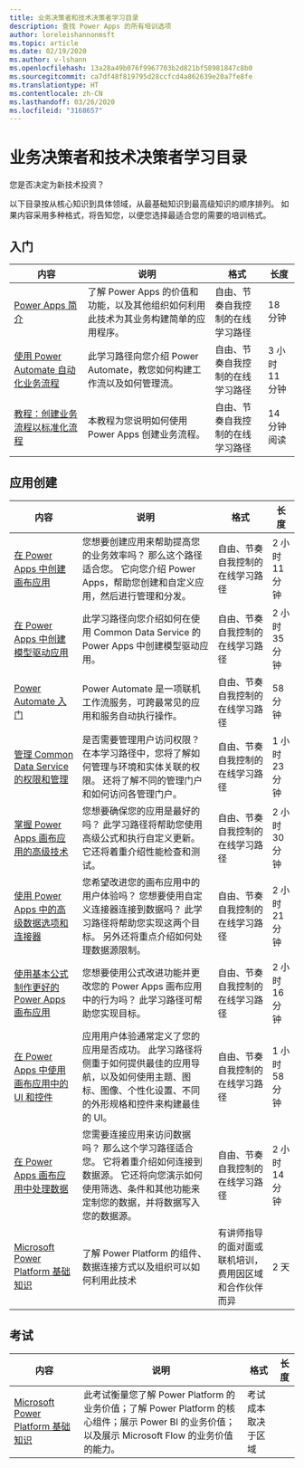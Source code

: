 ```yaml
---
title: 业务决策者和技术决策者学习目录
description: 查找 Power Apps 的所有培训选项
author: loreleishannonmsft
ms.topic: article
ms.date: 02/19/2020
ms.author: v-lshann
ms.openlocfilehash: 13a28a49b076f9967703b2d821bf58981847c8b0
ms.sourcegitcommit: ca7df48f819795d28ccfcd4a862639e20a7fe8fe
ms.translationtype: HT
ms.contentlocale: zh-CN
ms.lasthandoff: 03/26/2020
ms.locfileid: "3168657"
---
```

# <a name="business-and-technical-decision-makers-learning-catalog"></a>业务决策者和技术决策者学习目录

您是否决定为新技术投资？ 

以下目录按从核心知识到具体领域，从最基础知识到最高级知识的顺序排列。 如果内容采用多种格式，将告知您，以便您选择最适合您的需要的培训格式。 

## <a name="get-started"></a>入门<a name="get-started"></a>
| 内容   | 说明   | 格式    | 长度    |
|------------------------------------------------------------------------------------------------------------------------------------------------------------------------------------|--------------------------------------------------------------------------------------------------------------------------------------------------------------------------------------------------------------------------------------------------------------------------------------------------------------------------------------------------------------------------------------------------------------------------|--------------------------------------------------------------------------------|-----------|
| [Power Apps 简介](https://docs.microsoft.com/learn/modules/introduction-power-apps/)                                              | 了解 Power Apps 的价值和功能，以及其他组织如何利用此技术为其业务构建简单的应用程序。 | 自由、节奏自我控制的在线学习路径 | 18 分钟         |
| [使用 Power Automate 自动化业务流程](https://docs.microsoft.com/learn/paths/automate-process-power-automate/)                 | 此学习路径向您介绍 Power Automate，教您如何构建工作流以及如何管理流。                                            | 自由、节奏自我控制的在线学习路径 | 3 小时 11 分钟 |
| [教程：创建业务流程以标准化流程](https://docs.microsoft.com/power-automate/create-business-process-flow) | 本教程为您说明如何使用 Power Apps 创建业务流程。                                                                                   | 自由、节奏自我控制的在线学习路径 | 14 分钟阅读 |
## <a name="app-creation"></a>应用创建<a name="app-creation"></a>
| 内容   | 说明   | 格式    | 长度    |
|------------------------------------------------------------------------------------------------------------------------------------------------------------------------------------|--------------------------------------------------------------------------------------------------------------------------------------------------------------------------------------------------------------------------------------------------------------------------------------------------------------------------------------------------------------------------------------------------------------------------|--------------------------------------------------------------------------------|-----------|
| [在 Power Apps 中创建画布应用](https://docs.microsoft.com/learn/paths/create-powerapps/)                                                                  | 您想要创建应用来帮助提高您的业务效率吗？ 那么这个路径适合您。 它向您介绍 Power Apps，帮助您创建和自定义应用，然后进行管理和分发。                                                          | 自由、节奏自我控制的在线学习路径                                          | 2 小时 11 分钟 |
| [在 Power Apps 中创建模型驱动应用](https://docs.microsoft.com/learn/paths/create-app-models-business-processes/)                                | 此学习路径向您介绍如何在使用 Common Data Service 的 Power Apps 中创建模型驱动应用。 | 自由、节奏自我控制的在线学习路径                                          | 2 小时 35 分钟 |
| [Power Automate 入门](https://docs.microsoft.com/learn/modules/get-started-flows/)                                                                 | Power Automate 是一项联机工作流服务，可跨最常见的应用和服务自动执行操作。  | 自由、节奏自我控制的在线学习路径                                          | 58 分钟  |
| [管理 Common Data Service 的权限和管理](https://docs.microsoft.com/learn/paths/manage-permissions-administration-common-data-service/) | 是否需要管理用户访问权限？ 在本学习路径中，您将了解如何管理与环境和实体关联的权限。 还将了解不同的管理门户和如何访问各管理门户。                               | 自由、节奏自我控制的在线学习路径                                          | 1 小时 23 分钟 |
| [掌握 Power Apps 画布应用的高级技术](https://docs.microsoft.com/learn/paths/understand-advanced-topics/)                                    | 您想要确保您的应用是最好的吗？ 此学习路径将帮助您使用高级公式和执行自定义更新。 它还将着重介绍性能检查和测试。                                                                     | 自由、节奏自我控制的在线学习路径                                          | 2 小时 30 分钟 |
| [使用 Power Apps 中的高级数据选项和连接器](https://docs.microsoft.com/learn/paths/advanced-data-options-and-connectors/)                         | 您希望改进您的画布应用中的用户体验吗？ 您想要使用自定义连接器连接到数据吗？ 此学习路径将帮助您实现这两个目标。 另外还将重点介绍如何处理数据源限制。                                     | 自由、节奏自我控制的在线学习路径                                          | 2 小时 21 分钟 |
| [使用基本公式制作更好的 Power Apps 画布应用](https://docs.microsoft.com/learn/paths/use-basic-formulas-powerapps-canvas-app/)                    | 您想要使用公式改进功能并更改您的 Power Apps 画布应用中的行为吗？ 此学习路径可帮助您实现目标。                                                                                                       | 自由、节奏自我控制的在线学习路径                                          | 2 小时 16 分钟 |
| [在 Power Apps 中使用画布应用中的 UI 和控件](https://docs.microsoft.com/learn/paths/ui-controls-canvas-app-powerapps/)                              | 应用用户体验通常定义了您的应用是否成功。 此学习路径将侧重于如何提供最佳的应用导航，以及如何使用主题、图标、图像、个性化设置、不同的外形规格和控件来构建最佳的 UI。                     | 自由、节奏自我控制的在线学习路径                                          | 1 小时 58 分钟 |
| [在 Power Apps 画布应用中处理数据](https://docs.microsoft.com/learn/paths/work-with-data-in-a-canvas-app/)                                            | 您需要连接应用来访问数据吗？ 那么这个学习路径适合您。 它将着重介绍如何连接到数据源。 它还将向您演示如何使用筛选、条件和其他功能来定制您的数据，并将数据写入您的数据源。 | 自由、节奏自我控制的在线学习路径                                          | 2 小时 14 分钟 |
| [Microsoft Power Platform 基础知识](https://docs.microsoft.com/learn/certifications/courses/pl-900t00)                                               | 了解 Power Platform 的组件、数据连接方式以及组织可以如何利用此技术   | 有讲师指导的面对面或联机培训，费用因区域和合作伙伴而异 | 2 天      |
## <a name="exam"></a>考试<a name="exam"></a>
| 内容   | 说明   | 格式    | 长度    |
|------------------------------------------------------------------------------------------------------------------------------------------------------------------------------------|--------------------------------------------------------------------------------------------------------------------------------------------------------------------------------------------------------------------------------------------------------------------------------------------------------------------------------------------------------------------------------------------------------------------------|--------------------------------------------------------------------------------|-----------|
| [Microsoft Power Platform 基础知识](https://docs.microsoft.com/learn/certifications/exams/pl-900) |此考试衡量您了解 Power Platform 的业务价值；了解 Power Platform 的核心组件；展示 Power BI 的业务价值；以及展示 Microsoft Flow 的业务价值的能力。 |  考试成本取决于区域 |